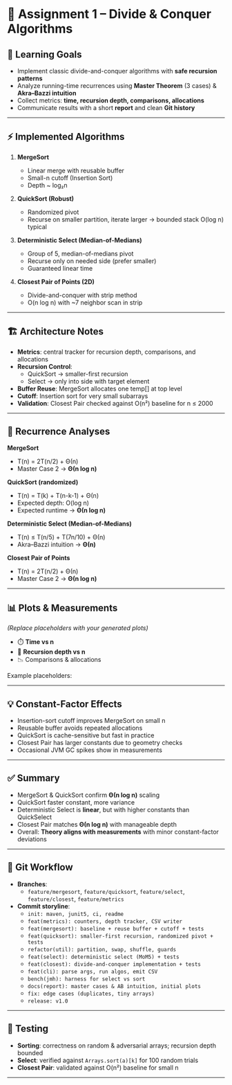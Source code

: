# 📘 Assignment 1 – Divide & Conquer Algorithms

## 🎯 Learning Goals
- Implement classic divide-and-conquer algorithms with **safe recursion patterns**
- Analyze running-time recurrences using **Master Theorem** (3 cases) & **Akra–Bazzi intuition**
- Collect metrics: **time, recursion depth, comparisons, allocations**
- Communicate results with a short **report** and clean **Git history**

---

## ⚡ Implemented Algorithms
1. **MergeSort**
    - Linear merge with reusable buffer
    - Small-n cutoff (Insertion Sort)
    - Depth ~ log₂n

2. **QuickSort (Robust)**
    - Randomized pivot
    - Recurse on smaller partition, iterate larger → bounded stack O(log n) typical

3. **Deterministic Select (Median-of-Medians)**
    - Group of 5, median-of-medians pivot
    - Recurse only on needed side (prefer smaller)
    - Guaranteed linear time

4. **Closest Pair of Points (2D)**
    - Divide-and-conquer with strip method
    - O(n log n) with ~7 neighbor scan in strip

---

## 🏗️ Architecture Notes
- **Metrics**: central tracker for recursion depth, comparisons, and allocations
- **Recursion Control**:
    - QuickSort → smaller-first recursion
    - Select → only into side with target element
- **Buffer Reuse**: MergeSort allocates one temp[] at top level
- **Cutoff**: Insertion sort for very small subarrays
- **Validation**: Closest Pair checked against O(n²) baseline for n ≤ 2000

---

## 📐 Recurrence Analyses

**MergeSort**
- T(n) = 2T(n/2) + Θ(n)
- Master Case 2 → **Θ(n log n)**

**QuickSort (randomized)**
- T(n) = T(k) + T(n-k-1) + Θ(n)
- Expected depth: O(log n)
- Expected runtime → **Θ(n log n)**

**Deterministic Select (Median-of-Medians)**
- T(n) ≤ T(n/5) + T(7n/10) + Θ(n)
- Akra–Bazzi intuition → **Θ(n)**

**Closest Pair of Points**
- T(n) = 2T(n/2) + Θ(n)
- Master Case 2 → **Θ(n log n)**

---

## 📊 Plots & Measurements
*(Replace placeholders with your generated plots)*

- ⏱️ **Time vs n**
- 🌲 **Recursion depth vs n**
- 📉 Comparisons & allocations

Example placeholders:  


---

## 💡 Constant-Factor Effects
- Insertion-sort cutoff improves MergeSort on small n
- Reusable buffer avoids repeated allocations
- QuickSort is cache-sensitive but fast in practice
- Closest Pair has larger constants due to geometry checks
- Occasional JVM GC spikes show in measurements

---

## ✅ Summary
- MergeSort & QuickSort confirm **Θ(n log n)** scaling
- QuickSort faster constant, more variance
- Deterministic Select is **linear**, but with higher constants than QuickSelect
- Closest Pair matches **Θ(n log n)** with manageable depth
- Overall: **Theory aligns with measurements** with minor constant-factor deviations

---

## 🌿 Git Workflow
- **Branches**:
    - `feature/mergesort`, `feature/quicksort`, `feature/select`, `feature/closest`, `feature/metrics`
- **Commit storyline**:
    - `init: maven, junit5, ci, readme`
    - `feat(metrics): counters, depth tracker, CSV writer`
    - `feat(mergesort): baseline + reuse buffer + cutoff + tests`
    - `feat(quicksort): smaller-first recursion, randomized pivot + tests`
    - `refactor(util): partition, swap, shuffle, guards`
    - `feat(select): deterministic select (MoM5) + tests`
    - `feat(closest): divide-and-conquer implementation + tests`
    - `feat(cli): parse args, run algos, emit CSV`
    - `bench(jmh): harness for select vs sort`
    - `docs(report): master cases & AB intuition, initial plots`
    - `fix: edge cases (duplicates, tiny arrays)`
    - `release: v1.0`

---

## 🧪 Testing
- **Sorting**: correctness on random & adversarial arrays; recursion depth bounded
- **Select**: verified against `Arrays.sort(a)[k]` for 100 random trials
- **Closest Pair**: validated against O(n²) baseline for small n

---
